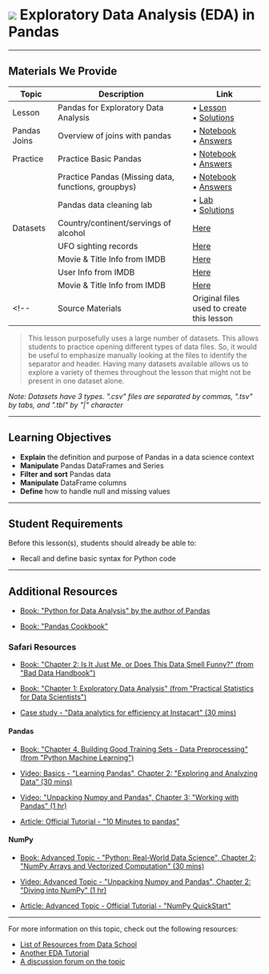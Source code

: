 # ![](https://ga-dash.s3.amazonaws.com/production/assets/logo-9f88ae6c9c3871690e33280fcf557f33.png) Exploratory Data Analysis (EDA) in Pandas

---

## Materials We Provide

| Topic | Description | Link |
| --- | --- | --- |
| Lesson |  Pandas for Exploratory Data Analysis  | • [Lesson](./exploratory-data-analysis.ipynb)<br>• [Solutions](./solution-code/exploratory-data-analysis-solutions.ipynb) |
| Pandas Joins | Overview of joins with pandas | • [Notebook](./ga_join/code/pandas-join.ipynb)<br>• [Answers](./ga_join/code/pandas-join-answers) |
| Practice | Practice Basic Pandas |• [Notebook](./02-pandas-i/code/intro-to-pandas-i.ipynb) <br> • [Answers](./02-pandas-i/code/intro-to-pandas-i-answers.ipynb)
|          | Practice Pandas (Missing data, functions, groupbys) | • [Notebook](./02-pandas-i/code/pandas-ii.ipynb)<br>•  [Answers](./05-pandas-ii/code/pandas-ii-answers.ipynb)|
|          | Pandas data cleaning lab | • [Lab](./practice/pandas-cleaning-apply.ipynb)<br>• [Solutions](./practice/pandas-cleaning-apply-solutions.ipynb) |
| Datasets | Country/continent/servings of alcohol | [Here](./data/drinks.csv) |
|          | UFO sighting records | [Here](./data/ufo.csv) |
|          | Movie & Title Info from IMDB | [Here](./data/movies.tbl) |
|          | User Info from IMDB | [Here](./data/user.tbl) |
|          | Movie & Title Info from IMDB | [Here](./data/movies.tbl) |
<!--| Source Materials | Original files used to create this lesson | -- |-->


> This lesson purposefully uses a large number of datasets. This allows students to practice opening different types of data files. So, it would be useful to emphasize manually looking at the files to identify the separator and header. Having many datasets available allows us to explore a variety of themes throughout the lesson that might not be present in one dataset alone.

*Note: Datasets have 3 types. ".csv" files are separated by commas, ".tsv" by tabs, and ".tbl" by "|" character*

---

## Learning Objectives

- **Explain** the definition and purpose of Pandas in a data science context
- **Manipulate** Pandas DataFrames and Series
- **Filter and sort** Pandas data
- **Manipulate** DataFrame columns
- **Define** how to handle null and missing values

---

## Student Requirements

Before this lesson(s), students should already be able to:

- Recall and define basic syntax for Python code


---

## Additional Resources

+ [Book: "Python for Data Analysis" by the author of Pandas](https://www.safaribooksonline.com/library/view/python-for-data/9781491957653/)

+ [Book: "Pandas Cookbook"](https://www.safaribooksonline.com/library/view/pandas-cookbook/9781784393878/)

### Safari Resources

+ [Book: "Chapter 2: Is It Just Me, or Does This Data Smell Funny?" (from "Bad Data Handbook")](https://www.safaribooksonline.com/library/view/bad-data-handbook/9781449324957/ch02.html)

+ [Book: "Chapter 1: Exploratory Data Analysis" (from "Practical Statistics for Data Scientists")](https://www.safaribooksonline.com/library/view/practical-statistics-for/9781491952955/ch01.html#EDA)

+ [Case study - "Data analytics for efficiency at Instacart" (30 mins)]( https://www.safaribooksonline.com/case-studies/analytics/data-analytics-for-efficiency/9781491991336-video307590/)

#### Pandas

+ [Book: "Chapter 4. Building Good Training Sets - Data Preprocessing" (from "Python Machine Learning")](https://www.safaribooksonline.com/library/view/python-machine-learning/9781787125933/ch04.html)

+ [Video: Basics - "Learning Pandas", Chapter 2: "Exploring and Analyzing Data" (30 mins)](https://www.safaribooksonline.com/videos/learning-pandas/9781787287891/9781787287891-video2_1)

+ [Video: "Unpacking Numpy and Pandas", Chapter 3: "Working with Pandas" (1 hr)](https://www.safaribooksonline.com/videos/unpacking-numpy-and/9781787121195/9781787121195-video3_1)

+ [Article: Official Tutorial - "10 Minutes to pandas"](https://pandas.pydata.org/pandas-docs/stable/10min.html#min)

#### NumPy

+ [Book: Advanced Topic - "Python: Real-World Data Science", Chapter 2: "NumPy Arrays and Vectorized Computation" (30 mins)](https://www.safaribooksonline.com/library/view/python-real-world-data/9781786465160/ch16.html)

+ [Video: Advanced Topic - "Unpacking Numpy and Pandas", Chapter 2: "Diving into NumPy" (1 hr)](https://www.safaribooksonline.com/videos/unpacking-numpy-and/9781787121195/9781787121195-video2_1)

+ [Article: Advanced Topic - Official Tutorial - "NumPy QuickStart"](https://docs.scipy.org/doc/numpy/user/quickstart.html)

---

For more information on this topic, check out the following resources:

- [List of Resources from Data School](http://www.dataschool.io/best-python-pandas-resources/)
- [Another EDA Tutorial](https://www.datacamp.com/community/tutorials/exploratory-data-analysis-python#gs.T3TSKbk)
- [A discussion forum on the topic](https://www.kaggle.com/general/12796)
